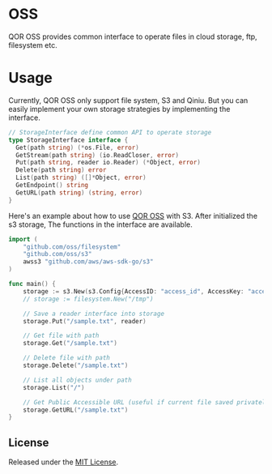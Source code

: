 # OSS

QOR OSS provides common interface to operate files in cloud storage, ftp, filesystem etc.

# Usage

Currently, QOR OSS only support file system, S3 and Qiniu. But you can easily implement your own storage strategies by implementing the interface.

```go
// StorageInterface define common API to operate storage
type StorageInterface interface {
  Get(path string) (*os.File, error)
  GetStream(path string) (io.ReadCloser, error)
  Put(path string, reader io.Reader) (*Object, error)
  Delete(path string) error
  List(path string) ([]*Object, error)
  GetEndpoint() string
  GetURL(path string) (string, error)
}
```

Here's an example about how to use [QOR OSS](https://github.com/qor/oss) with S3. After initialized the s3 storage, The functions in the interface are available.

```go
import (
	"github.com/oss/filesystem"
	"github.com/oss/s3"
	awss3 "github.com/aws/aws-sdk-go/s3"
)

func main() {
	storage := s3.New(s3.Config{AccessID: "access_id", AccessKey: "access_key", Region: "region", Bucket: "bucket", Endpoint: "cdn.getqor.com", ACL: awss3.BucketCannedACLPublicRead})
	// storage := filesystem.New("/tmp")

	// Save a reader interface into storage
	storage.Put("/sample.txt", reader)

	// Get file with path
	storage.Get("/sample.txt")

	// Delete file with path
	storage.Delete("/sample.txt")

	// List all objects under path
	storage.List("/")

	// Get Public Accessible URL (useful if current file saved privately)
	storage.GetURL("/sample.txt")
}
```

## License

Released under the [MIT License](http://opensource.org/licenses/MIT).
